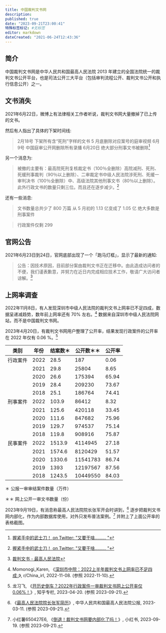 ```yaml
---
title: 中国裁判文书网
description:
published: true
date: "2023-09-21T23:00:41"
特殊标签标记: #无标签
editor: markdown
dateCreated: "2021-06-24T12:43:36"
---
```


<!--
https://web.archive.org/web/20210629004015/https://twitter.com/SpeechFreedomCN/status/1409466741965561858
-->

## 简介

中国裁判文书网是中华人民共和国最高人民法院 2013 年建立的全国法院统一的裁判文书公开平台，也是司法公开三大平台（包括审判流程公开、裁判文书公开和执行信息公开）之一。

## 文书消失

2021年6月22日，微博上有法律相关工作者听说，裁判文书网大量撤掉了已上传的文书。

然后有人指出了具体的下架时间线:

> 2月18号 下架所有含“死刑”字样的文书 5 月底删除对应案号的庭审视频 6月9号 中国庭审公开网删除所有录播 6月20日 绝大部分刑事文书被删除[^uuu]

另一个消息为:

> 被撤的主要有：最高院死刑复核裁定书（100％全删除）高院减刑、死刑、死缓刑事裁判（90％以上删除）、二审裁定书中级人民法院涉死刑、死缓一审判决书（100％全删除）中、高级法院其他刑事文书（80％以上删除）。此外行政文书的数量只剩三位。而且还在逐步减少。[^uuu]

[^uuu]: [握紧手中的武士刀！ on Twitter: "又要干啥……… "](https://web.archive.org/web/20210624044716/https://twitter.com/Nobodyjust404me/status/1407616372029280257)

还有一些消息:

> 文书数量总共少了 800 万篇 从 5 月初的 1.13 亿变成了 1.05 亿 绝大多数是刑事案件

> 行政案件仅剩 299

## 官网公告

2021年6月23日到24日，官网底部出现了一个「跑马灯框」，显示了最新的通知:

> 公告：因技术原因，目前部分案由裁判文书正在迁移中。由此造成访问者的不便，我们谨表歉意，并努力在近日内完成相应技术工作，敬请广大访问者谅解。[^ws_m]

[^ws_m]: [裁判文书 - 最高人民法院](https://web.archive.org/web/20210624041743/https://wenshu.court.gov.cn/)

## 上网率调查

2022年11月8日，有人发现深圳市中级人民法院的裁判文书上网率已不足四成，数据呈递减趋势，数年前上网率还有 70% 左右。[^hyLYD] 数据来自深圳市中级人民法院网站，而不是中国裁判文书网。

[^hyLYD]: Momonogi_Karen, 《[深圳市中院：2022上半年裁判文书上网率已不足四成 :](https://archive.ph/hyLYD "https://www.reddit.com/r/China_irl/comments/ypex8k/深圳市中院2022上半年裁判文书上网率已不足四成/")》, r/China_irl, 2022-11-08. (参照 2022-11-10).

2023年4月20日，有裁判文书网用户整理了公开率，结果发现行政案件的公开率在 2022 年仅有 0.06 %。[^uliqz]

[^uliqz]: 龙习飞, 《[开历史倒车？2022年行政案件一审裁判文书网上公开率仅0.06%！](http://archive.today/2023.09.21-045403/https://zhuanlan.zhihu.com/p/623580709)》, 知乎专栏, 2023-04-20. (参照 2023-09-21).

| 类别     | 年份 | 结案数＊ | 公开数＊＊ | 公开率 |
| -------- | ---- | -------- | ---------- | ------ |
| 行政案件 | 2022 | 28.5     | 187        | 0.06   |
|          | 2021 | 29.8     | 25804      | 8.65   |
|          | 2020 | 26.6     | 175394     | 65.94  |
|          | 2019 | 28.4     | 209230     | 73.67  |
|          | 2018 | 25.1     | 186764     | 74.41  |
| 刑事案件 | 2022 | 103.9    | 86412      | 8.32   |
|          | 2021 | 125.6    | 420118     | 33.45  |
|          | 2020 | 111.6    | 847682     | 75.96  |
|          | 2019 | 129.7    | 974537     | 75.14  |
|          | 2018 | 119.8    | 908916     | 75.87  |
| 民事案件 | 2022 | 1513.9   | 4114945    | 27.18  |
|          | 2021 | 1574.6   | 8120429    | 51.57  |
|          | 2020 | 1330.6   | 11541783   | 86.74  |
|          | 2019 | 1393     | 12197567   | 87.56  |
|          | 2018 | 1243.5   | 10449550   | 84.03  |

＊ 公报一审审结案件数量（万件）

＊＊ 网上公开一审文书数量（份）

2023年9月19日，有消息称最高人民法院院长张军开会时讲到，[^596d8] 逐步把裁判文书网内部化，作为内部数据库使用，对外只发布普法案例。[^2b58d] 并附上了上面公开率的表格截图。

[^596d8]: 《[最高人民法院院长张军简历](https://web.archive.org/web/20230605095018/http://gongbao.court.gov.cn/Details/71f872bb1eb5c290cadf3144d596d8.html)》, 中华人民共和国最高人民法院公报, 2023-03-11. (参照 2023-09-21).

[^2b58d]: 小红薯650427E6, 《[倒退！裁判文书网要内部化了吗！](https://web.archive.org/web/20230920030314/https://www.xiaohongshu.com/explore/6509bd8c000000001e02b58d)》, 小红书, 2023-09-19. (参照 2023-09-21).
